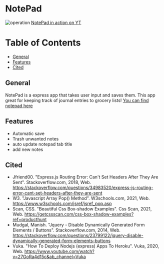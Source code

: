# NotePad

![operation](./public/assets/notepad.gif)
[NotePad in action on YT](https://youtu.be/ERUx3SFDrPs)

# Table of Contents
* [General](#general)  
* [Features](#features) 
* [Cited](#cited) 

## General
NotePad is a express app that takes user input and saves them. This app great for keeping track of journal entries to grocery lists!
[You can find notepad here](https://notesapp0.herokuapp.com/)

## Features
* Automatic save 
* Trash unwanted notes
* auto update notepad tab title
* add new notes

## Cited
* Jfriend00. "Express.js Routing Error: Can't Set Headers After They Are Sent". Stackoverflow.com, 2018, Web. https://stackoverflow.com/questions/34983520/express-js-routing-error-cant-set-headers-after-they-are-sent
* W3. "Javascript Array Pop() Method". W3schools.com, 2021, Web. https://www.w3schools.com/jsref/jsref_pop.asp
* Scan, CSS. "Beautiful Css Box-shadow Examples". Css Scan, 2021, Web. https://getcssscan.com/css-box-shadow-examples?ref=producthunt
* Mudgal, Manish. "Jquery - Disable Dynamically Generated Form Elements / Buttons". Stackoverflow.com, 2014, Web. https://stackoverflow.com/questions/23799122/jquery-disable-dynamically-generated-form-elements-buttons
* Vuka. "How To Deploy Nodejs (express) Apps To Heroku". Vuka, 2020, Web. https://www.youtube.com/watch?v=27GoRa4d15c&ab_channel=Vuka
